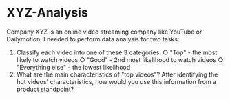 # XYZ-Analysis
Company XYZ is an online video streaming company like YouTube or Dailymotion.
I needed to perform data analysis for two tasks:
1.	Classify each video into one of these 3 categories:
○ "Top" - the most likely to watch videos
○ "Good" - 2nd most likelihood to watch videos
○ "Everything else" - the lowest likelihood
2.	 What are the main characteristics of "top videos"?  After identifying the hot videos' characteristics, how would you use this information from a product standpoint? 

